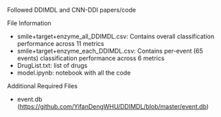 Followed DDIMDL and CNN-DDI papers/code

File Information
  - smile+target+enzyme_all_DDIMDL.csv: Contains overall classification performance across 11 metrics
  - smile+target+enzyme_each_DDIMDL.csv: Contains per-event (65 events) classification performance across 6 metrics
  - DrugList.txt: list of drugs
  - model.ipynb: notebook with all the code

Additional Required Files
  - event.db (https://github.com/YifanDengWHU/DDIMDL/blob/master/event.db)


